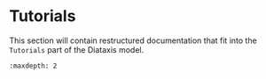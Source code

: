 # Tutorials

This section will contain restructured documentation that fit into the `Tutorials` part of the Diataxis model.

```{toctree}
:maxdepth: 2

```
